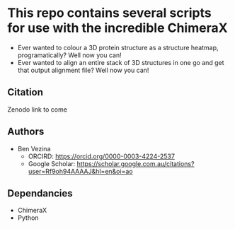 # This repo contains several scripts for use with the incredible ChimeraX
- Ever wanted to colour a 3D protein structure as a structure heatmap, programatically? Well now you can!
- Ever wanted to align an entire stack of 3D structures in one go and get that output alignment file? Well now you can!

## Citation
Zenodo link to come

## Authors
- Ben Vezina
  - ORCIRD: https://orcid.org/0000-0003-4224-2537
  - Google Scholar: https://scholar.google.com.au/citations?user=Rf9oh94AAAAJ&hl=en&oi=ao

## Dependancies
- ChimeraX
- Python
